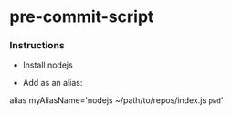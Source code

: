 # pre-commit-script

### Instructions

- Install nodejs

- Add as an alias:

alias myAliasName='nodejs ~/path/to/repos/index.js `pwd`'

